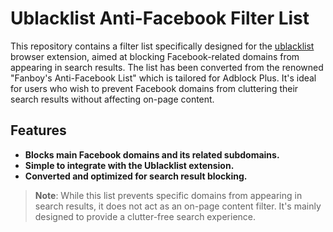 # Ublacklist Anti-Facebook Filter List

This repository contains a filter list specifically designed for the [ublacklist](https://github.com/iorate/uBlacklist) browser extension, aimed at blocking Facebook-related domains from appearing in search results. The list has been converted from the renowned "Fanboy's Anti-Facebook List" which is tailored for Adblock Plus. It's ideal for users who wish to prevent Facebook domains from cluttering their search results without affecting on-page content.

## Features
- **Blocks main Facebook domains and its related subdomains.**
- **Simple to integrate with the Ublacklist extension.**
- **Converted and optimized for search result blocking.**

> **Note**: While this list prevents specific domains from appearing in search results, it does not act as an on-page content filter. It's mainly designed to provide a clutter-free search experience.
